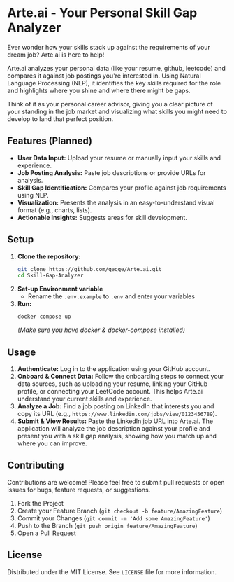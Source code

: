 # Arte.ai - Your Personal Skill Gap Analyzer

Ever wonder how your skills stack up against the requirements of your dream job? Arte.ai is here to help!

Arte.ai analyzes your personal data (like your resume, github, leetcode) and compares it against job postings you're interested in. Using Natural Language Processing (NLP), it identifies the key skills required for the role and highlights where you shine and where there might be gaps.

Think of it as your personal career advisor, giving you a clear picture of your standing in the job market and visualizing what skills you might need to develop to land that perfect position.

## Features (Planned)

- **User Data Input:** Upload your resume or manually input your skills and experience.
- **Job Posting Analysis:** Paste job descriptions or provide URLs for analysis.
- **Skill Gap Identification:** Compares your profile against job requirements using NLP.
- **Visualization:** Presents the analysis in an easy-to-understand visual format (e.g., charts, lists).
- **Actionable Insights:** Suggests areas for skill development.

## Setup

1.  **Clone the repository:**
    ```bash
    git clone https://github.com/qeqqe/Arte.ai.git
    cd Skill-Gap-Analyzer
    ```
2.  **Set-up Environment variable**
    - Rename the `.env.example` to `.env` and enter your variables
3.  **Run:**
    ```bash
    docker compose up
    ```
    _(Make sure you have docker & docker-compose installed)_

## Usage

1.  **Authenticate:** Log in to the application using your GitHub account.
2.  **Onboard & Connect Data:** Follow the onboarding steps to connect your data sources, such as uploading your resume, linking your GitHub profile, or connecting your LeetCode account. This helps Arte.ai understand your current skills and experience.
3.  **Analyze a Job:** Find a job posting on LinkedIn that interests you and copy its URL (e.g., `https://www.linkedin.com/jobs/view/0123456789`).
4.  **Submit & View Results:** Paste the LinkedIn job URL into Arte.ai. The application will analyze the job description against your profile and present you with a skill gap analysis, showing how you match up and where you can improve.

## Contributing

Contributions are welcome! Please feel free to submit pull requests or open issues for bugs, feature requests, or suggestions.

1.  Fork the Project
2.  Create your Feature Branch (`git checkout -b feature/AmazingFeature`)
3.  Commit your Changes (`git commit -m 'Add some AmazingFeature'`)
4.  Push to the Branch (`git push origin feature/AmazingFeature`)
5.  Open a Pull Request

## License

Distributed under the MIT License. See `LICENSE` file for more information.
